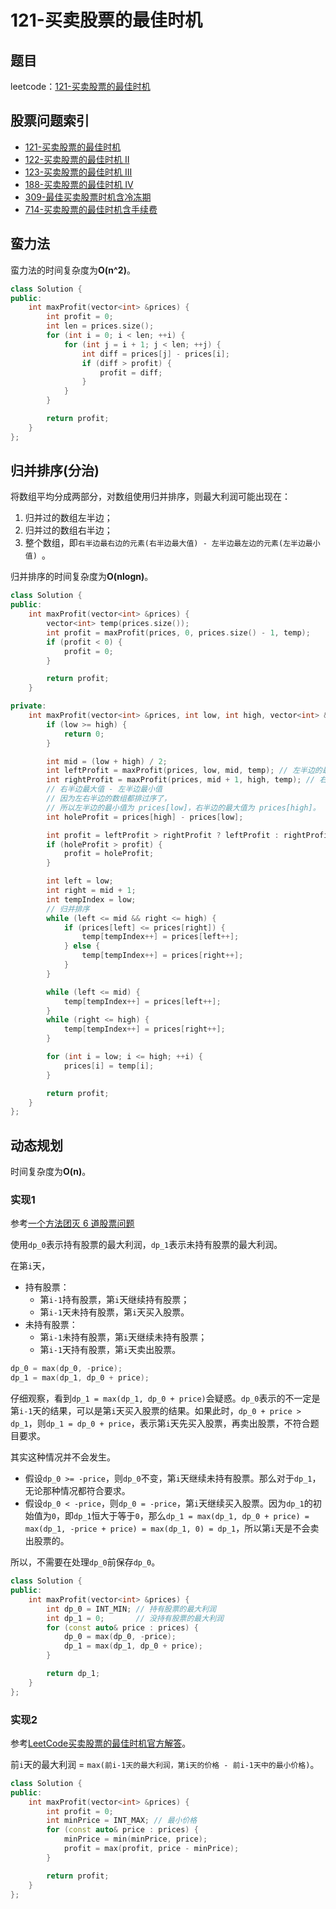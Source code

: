 # 121-买卖股票的最佳时机

## 题目

leetcode：[121-买卖股票的最佳时机](https://leetcode-cn.com/problems/best-time-to-buy-and-sell-stock/)

## 股票问题索引

- [121-买卖股票的最佳时机](https://leetcode-cn.com/problems/best-time-to-buy-and-sell-stock/)
- [122-买卖股票的最佳时机 II](https://leetcode-cn.com/problems/best-time-to-buy-and-sell-stock-ii/)
- [123-买卖股票的最佳时机 III](https://leetcode-cn.com/problems/best-time-to-buy-and-sell-stock-iii/)
- [188-买卖股票的最佳时机 IV](https://leetcode-cn.com/problems/best-time-to-buy-and-sell-stock-iv/)
- [309-最佳买卖股票时机含冷冻期](https://leetcode-cn.com/problems/best-time-to-buy-and-sell-stock-with-cooldown/)
- [714-买卖股票的最佳时机含手续费](https://leetcode-cn.com/problems/best-time-to-buy-and-sell-stock-with-transaction-fee/)

## 蛮力法

蛮力法的时间复杂度为**O(n^2)**。

```c++
class Solution {
public:
    int maxProfit(vector<int> &prices) {
        int profit = 0;
        int len = prices.size();
        for (int i = 0; i < len; ++i) {
            for (int j = i + 1; j < len; ++j) {
                int diff = prices[j] - prices[i];
                if (diff > profit) {
                    profit = diff;
                }
            }
        }

        return profit;
    }
};
```

## 归并排序(分治)

将数组平均分成两部分，对数组使用归并排序，则最大利润可能出现在：

1. 归并过的数组左半边；
2. 归并过的数组右半边；
3. 整个数组，即`右半边最右边的元素(右半边最大值) - 左半边最左边的元素(左半边最小值) `。

归并排序的时间复杂度为**O(nlogn)**。

```c++
class Solution {
public:
    int maxProfit(vector<int> &prices) {
        vector<int> temp(prices.size());
        int profit = maxProfit(prices, 0, prices.size() - 1, temp);
        if (profit < 0) {
            profit = 0;
        }

        return profit;
    }

private:
    int maxProfit(vector<int> &prices, int low, int high, vector<int> &temp) {
        if (low >= high) {
            return 0;
        }

        int mid = (low + high) / 2;
        int leftProfit = maxProfit(prices, low, mid, temp); // 左半边的最大利润
        int rightProfit = maxProfit(prices, mid + 1, high, temp); // 右半边的最大利润
        // 右半边最大值 - 左半边最小值
        // 因为左右半边的数组都排过序了，
        // 所以左半边的最小值为 prices[low]，右半边的最大值为 prices[high]。
        int holeProfit = prices[high] - prices[low];

        int profit = leftProfit > rightProfit ? leftProfit : rightProfit;
        if (holeProfit > profit) {
            profit = holeProfit;
        }

        int left = low;
        int right = mid + 1;
        int tempIndex = low;
        // 归并排序
        while (left <= mid && right <= high) {
            if (prices[left] <= prices[right]) {
                temp[tempIndex++] = prices[left++];
            } else {
                temp[tempIndex++] = prices[right++];
            }
        }

        while (left <= mid) {
            temp[tempIndex++] = prices[left++];
        }
        while (right <= high) {
            temp[tempIndex++] = prices[right++];
        }

        for (int i = low; i <= high; ++i) {
            prices[i] = temp[i];
        }

        return profit;
    }
};
```

## 动态规划

时间复杂度为**O(n)**。

### 实现1

参考[一个方法团灭 6 道股票问题](https://leetcode-cn.com/problems/best-time-to-buy-and-sell-stock-iii/solution/yi-ge-tong-yong-fang-fa-tuan-mie-6-dao-gu-piao-wen/)

使用`dp_0`表示持有股票的最大利润，`dp_1`表示未持有股票的最大利润。

在第`i`天，

- 持有股票：
  - 第`i-1`持有股票，第`i`天继续持有股票；
  - 第`i-1`天未持有股票，第`i`天买入股票。
- 未持有股票：
  - 第`i-1`未持有股票，第`i`天继续未持有股票；
  - 第`i-1`天持有股票，第`i`天卖出股票。

```c++
dp_0 = max(dp_0, -price);
dp_1 = max(dp_1, dp_0 + price);
```

仔细观察，看到`dp_1 = max(dp_1, dp_0 + price)`会疑惑。`dp_0`表示的不一定是第`i-1`天的结果，可以是第`i`天买入股票的结果。如果此时，`dp_0 + price > dp_1`，则`dp_1 = dp_0 + price`，表示第`i`天先买入股票，再卖出股票，不符合题目要求。

其实这种情况并不会发生。

- 假设`dp_0 >= -price`，则`dp_0`不变，第`i`天继续未持有股票。那么对于`dp_1`，无论那种情况都符合要求。
- 假设`dp_0 < -price`，则`dp_0 = -price`，第`i`天继续买入股票。因为`dp_1`的初始值为`0`，即`dp_1`恒大于等于`0`，那么`dp_1 = max(dp_1, dp_0 + price) = max(dp_1, -price + price) = max(dp_1, 0) = dp_1`，所以第`i`天是不会卖出股票的。

所以，不需要在处理`dp_0`前保存`dp_0`。

```c++
class Solution {
public:
    int maxProfit(vector<int> &prices) {
        int dp_0 = INT_MIN; // 持有股票的最大利润
        int dp_1 = 0;       // 没持有股票的最大利润
        for (const auto& price : prices) {
            dp_0 = max(dp_0, -price);
            dp_1 = max(dp_1, dp_0 + price);
        }

        return dp_1;
    }
};
```

### 实现2

参考[LeetCode买卖股票的最佳时机官方解答](https://leetcode-cn.com/problems/best-time-to-buy-and-sell-stock/solution/)。

前`i`天的最大利润 = `max(前i-1天的最大利润，第i天的价格 - 前i-1天中的最小价格)`。

```c++
class Solution {
public:
    int maxProfit(vector<int> &prices) {
        int profit = 0;
        int minPrice = INT_MAX; // 最小价格
        for (const auto& price : prices) {
            minPrice = min(minPrice, price);
            profit = max(profit, price - minPrice);
        }

        return profit;
    }
};
```